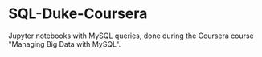 # SQL-Duke-Coursera
Jupyter notebooks with MySQL queries, done during the Coursera course "Managing Big Data with MySQL".
